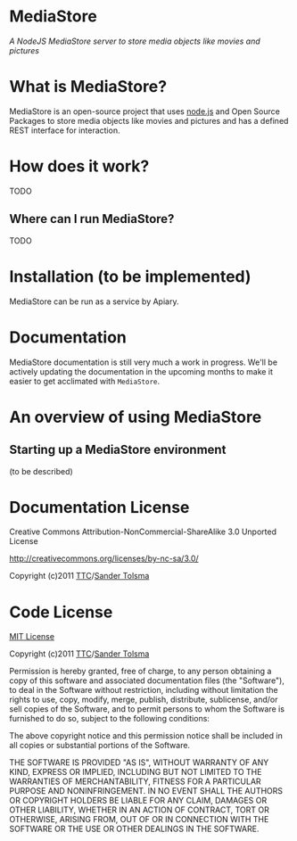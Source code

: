 # MediaStore

*A NodeJS MediaStore server to store media objects like movies and pictures*

# What is MediaStore?

MediaStore is an open-source project that uses [node.js](http://nodejs.org) and Open Source Packages to store media objects like movies and pictures and has a defined REST interface for interaction. 

# How does it work?

TODO

## Where can I run MediaStore?

TODO

# Installation (to be implemented)

MediaStore can be run as a service by Apiary.

# Documentation

MediaStore documentation is still very much a work in progress. We'll be actively updating the documentation in the upcoming months to make it easier to get acclimated with `MediaStore`.

# An overview of using MediaStore

## Starting up a MediaStore environment

(to be described)



Documentation License
=====================

Creative Commons Attribution-NonCommercial-ShareAlike 3.0 Unported License

http://creativecommons.org/licenses/by-nc-sa/3.0/

Copyright (c)2011 [TTC](http://www.tolsma.net)/[Sander Tolsma](http://sander.tolsma.net/)


Code License
============

[MIT License](http://www.opensource.org/licenses/mit-license.php)

Copyright (c)2011 [TTC](http://www.tolsma.net)/[Sander Tolsma](http://sander.tolsma.net/)

Permission is hereby granted, free of charge, to any person obtaining a copy
of this software and associated documentation files (the "Software"), to deal
in the Software without restriction, including without limitation the rights
to use, copy, modify, merge, publish, distribute, sublicense, and/or sell
copies of the Software, and to permit persons to whom the Software is
furnished to do so, subject to the following conditions:

The above copyright notice and this permission notice shall be included in
all copies or substantial portions of the Software.

THE SOFTWARE IS PROVIDED "AS IS", WITHOUT WARRANTY OF ANY KIND, EXPRESS OR
IMPLIED, INCLUDING BUT NOT LIMITED TO THE WARRANTIES OF MERCHANTABILITY,
FITNESS FOR A PARTICULAR PURPOSE AND NONINFRINGEMENT. IN NO EVENT SHALL THE
AUTHORS OR COPYRIGHT HOLDERS BE LIABLE FOR ANY CLAIM, DAMAGES OR OTHER
LIABILITY, WHETHER IN AN ACTION OF CONTRACT, TORT OR OTHERWISE, ARISING FROM,
OUT OF OR IN CONNECTION WITH THE SOFTWARE OR THE USE OR OTHER DEALINGS IN
THE SOFTWARE.
